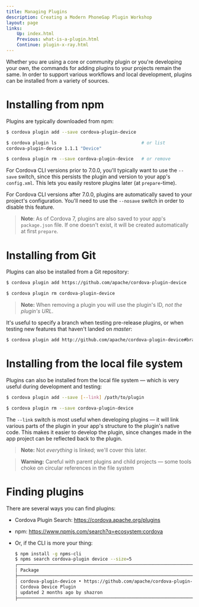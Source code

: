 ```yaml
---
title: Managing Plugins
description: Creating a Modern PhoneGap Plugin Workshop
layout: page
links:
    Up: index.html
    Previous: what-is-a-plugin.html
    Continue: plugin-x-ray.html
---
```


Whether you are using a core or community plugin or you're developing your own, the commands for adding plugins to your projects remain the same. In order to support various workflows and local development, plugins can be installed from a variety of sources.

# Installing from npm

Plugins are typically downloaded from npm:

```sh
$ cordova plugin add --save cordova-plugin-device

$ cordova plugin ls                                # or list
cordova-plugin-device 1.1.1 "Device"

$ cordova plugin rm --save cordova-plugin-device   # or remove
```

For Cordova CLI versions prior to 7.0.0, you'll typically want to use the `--save` switch, since this persists the plugin and version to your app's `config.xml`. This lets you easily restore plugins later (at `prepare`-time).

For Cordova CLI versions after 7.0.0, plugins are automatically saved to your project's configuration. You'll need to use the `--nosave` switch in order to disable this feature.

> **Note**: As of Cordova 7, plugins are also saved to your app's `package.json` file. If one doesn't exist, it will be created automatically at first `prepare`.

# Installing from Git

Plugins can also be installed from a Git repository:

```sh
$ cordova plugin add https://github.com/apache/cordova-plugin-device

$ cordova plugin rm cordova-plugin-device
```

> **Note:** When removing a plugin you will use the plugin's ID, _not the plugin's URL_.

It's useful to specify a branch when testing pre-release plugins, or when testing new features that haven't landed on _master_:

```sh
$ cordova plugin add http://github.com/apache/cordova-plugin-device#branch
```

# Installing from the local file system

Plugins can also be installed from the local file system &mdash; which is very useful during development and testing:

```sh
$ cordova plugin add --save [--link] /path/to/plugin

$ cordova plugin rm --save cordova-plugin-device
```

The `--link` switch is most useful when developing plugins &mdash; it will link various parts of the plugin in your app's structure to the plugin's native code. This makes it easier to develop the plugin, since changes made in the app project can be reflected back to the plugin.

> **Note:** Not _everything_ is linked; we'll cover this later.

> **Warning:** Careful with parent plugins and child projects &mdash; some tools choke on circular references in the file system

# Finding plugins

There are several ways you can find plugins:

* Cordova Plugin Search: <https://cordova.apache.org/plugins>
* npm: <https://www.npmjs.com/search?q=ecosystem:cordova>
* Or, if the CLI is more your thing:

    ```sh
    $ npm install -g npms-cli
    $ npms search cordova-plugin device --size=5
    ┌────────────────────────────────────────────────────────────────────────────────
    │ Package
    ├────────────────────────────────────────────────────────────────────────────────
    │ cordova-plugin-device • https://github.com/apache/cordova-plugin-device
    │ Cordova Device Plugin
    │ updated 2 months ago by shazron
    ├────────────────────────────────────────────────────────────────────────────────
    ```